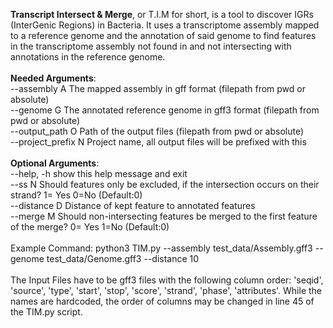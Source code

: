 **Transcript Intersect & Merge**, or T.I.M for short, is a tool to discover IGRs (InterGenic Regions) in Bacteria. It uses a transcriptome assembly mapped to a reference genome and the annotation of said genome to find features in the transcriptome assembly not found in and not intersecting with annotations in the reference genome.<br />
<br />
**Needed Arguments**:<br />
  --assembly A        The mapped assembly in gff format (filepath from pwd or absolute)<br />
  --genome G          The annotated reference genome in gff3 format (filepath from pwd or absolute)<br />
  --output_path O     Path of the output files (filepath from pwd or absolute)<br />
  --project_prefix N  Project name, all output files will be prefixed with this<br />
<br />
**Optional Arguments**:<br />
  --help, -h          show this help message and exit<br />
  --ss N              Should features only be excluded, if the intersection occurs on their strand? 1= Yes 0=No (Default:0)<br />
  --distance D        Distance of kept feature to annotated features<br />
  --merge M           Should non-intersecting features be merged to the first feature of the merge? 0= Yes 1=No (Default:0)<br />
<br />
Example Command: python3 TIM.py --assembly test_data/Assembly.gff3 --genome test_data/Genome.gff3 --distance 10<br />
<br />
The Input Files have to be gff3 files with the following column order: 'seqid', 'source', 'type', 'start', 'stop', 'score', 'strand', 'phase', 'attributes'. While the names are hardcoded, the order of columns may be changed in line 45 of the TIM.py script. <br />
<br />
